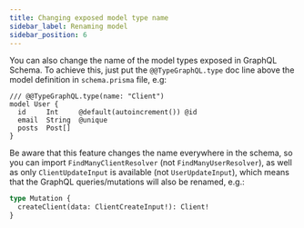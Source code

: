 ```yaml
---
title: Changing exposed model type name
sidebar_label: Renaming model
sidebar_position: 6
---
```


You can also change the name of the model types exposed in GraphQL Schema.
To achieve this, just put the `@@TypeGraphQL.type` doc line above the model definition in `schema.prisma` file, e.g:

```prisma
/// @@TypeGraphQL.type(name: "Client")
model User {
  id     Int     @default(autoincrement()) @id
  email  String  @unique
  posts  Post[]
}
```

Be aware that this feature changes the name everywhere in the schema, so you can import `FindManyClientResolver` (not `FindManyUserResolver`), as well as only `ClientUpdateInput` is available (not `UserUpdateInput`), which means that the GraphQL queries/mutations will also be renamed, e.g.:

```graphql
type Mutation {
  createClient(data: ClientCreateInput!): Client!
}
```
